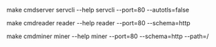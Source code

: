 make cmdserver
servcli --help
servcli --port=80 --autotls=false

make cmdreader 
reader --help
reader --port=80 --schema=http

make cmdminer
miner --help
miner --port=80 --schema=http --path=/
